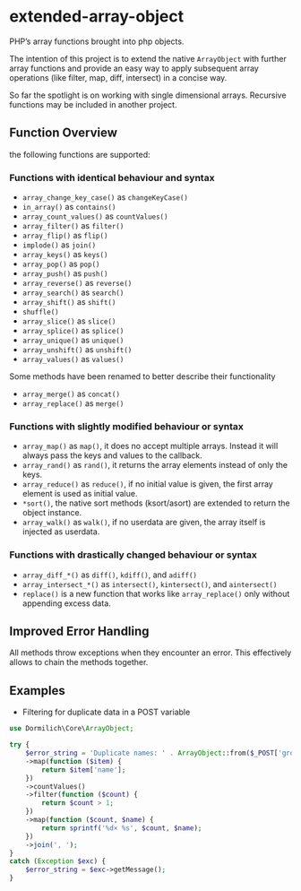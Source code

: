 # extended-array-object
PHP’s array functions brought into php objects.

The intention of this project is to extend the native `ArrayObject` with further array functions and 
provide an easy way to apply subsequent array operations (like filter, map, diff, intersect) in a 
concise way.

So far the spotlight is on working with single dimensional arrays. Recursive functions may be included 
in another project.

## Function Overview

the following functions are supported:

### Functions with identical behaviour and syntax

- `array_change_key_case()` as `changeKeyCase()`
- `in_array()` as `contains()`
- `array_count_values()` as `countValues()`
- `array_filter()` as `filter()`
- `array_flip()` as `flip()`
- `implode()` as `join()`
- `array_keys()` as `keys()`
- `array_pop()` as `pop()`
- `array_push()` as `push()`
- `array_reverse()` as `reverse()`
- `array_search()` as `search()`
- `array_shift()` as `shift()`
- `shuffle()`
- `array_slice()` as `slice()`
- `array_splice()` as `splice()`
- `array_unique()` as `unique()`
- `array_unshift()` as `unshift()`
- `array_values()` as `values()`

Some methods have been renamed to better describe their functionality

- `array_merge()` as `concat()`
- `array_replace()` as `merge()`

### Functions with slightly modified behaviour or syntax

- `array_map()` as `map()`, it does no accept multiple arrays. Instead it will always pass 
the keys and values to the callback.
- `array_rand()` as `rand()`, it returns the array elements instead of only the keys.
- `array_reduce()` as `reduce()`, if no initial value is given, the first array element is used
as initial value.
- `*sort()`, the native sort methods (ksort/asort) are extended to return the object instance.
- `array_walk()` as `walk()`, if no userdata are given, the array itself is injected as userdata.

### Functions with drastically changed behaviour or syntax
- `array_diff_*()` as `diff()`, `kdiff()`, and `adiff()`
- `array_intersect_*()` as `intersect()`, `kintersect()`, and `aintersect()`
- `replace()` is a new function that works like `array_replace()` only without appending excess data.

## Improved Error Handling

All methods throw exceptions when they encounter an error. This effectively allows to chain the methods together.

## Examples

* Filtering for duplicate data in a POST variable
```php
use Dormilich\Core\ArrayObject;

try {
    $error_string = 'Duplicate names: ' . ArrayObject::from($_POST['group'])
    ->map(function ($item) {
        return $item['name'];
    })
    ->countValues()
    ->filter(function ($count) {
        return $count > 1;
    })
    ->map(function ($count, $name) {
        return sprintf('%d× %s', $count, $name);
    })
    ->join(', ');
}
catch (Exception $exc) {
    $error_string = $exc->getMessage();
}
```
